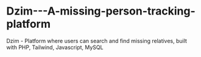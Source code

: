 # Dzim---A-missing-person-tracking-platform
Dzim -  Platform where users can search and find missing relatives, built with PHP, Tailwind, Javascript, MySQL
